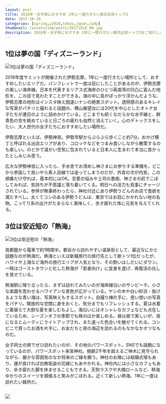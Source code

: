 ```yaml
---
layout: post
title: 2018年・女子旅におすすめ 1年に一度行きたい東京近郊トップ3
date: 2017-10-10
categories: [spring,y2018,tokyo,japan,lady]
thumbnail: /assets/img/posts/20171010_00.jpg
description: 2018年・女子旅におすすめ 1年に一度行きたい東京近郊トップ3をご紹介します。
---
```



## 1位は夢の国「ディズニーランド」

![1位は夢の国「ディズニーランド」]({{site.url}}/assets/img/posts/20171010_01.jpg)

2016年度サミットが開催された伊勢志摩。1年に一度行きたい場所として、おすすめしたいエリアだ。パンフレットで一度は目にしたことがあるのが、伊勢志摩の美しい海岸線。日本を代表するリアス式海岸のひとつ英虞湾の凹凸に富んだ地形を、この目で見わたすことができる。海の中に島がぽっかり浮かんだような、伊勢志摩の地形はインスタ映え間違いナシの絶景スポット。透明感のあるキレイな写真がパチリと撮れると話題の、横山展望台には20代を中心としたオトナ女子たちが連日のように詰めかけている。どこまでも続くなだらかな水平線と、群青色の空を眺めていると日ごろの疲れも自然と消えていく。心のデトックスをしたい、大人世代の女子たちにおすすめしたい場所だ。


伊勢志摩といえば、伊勢神宮。伊勢市駅からぶらぶら歩くこと約7分。おかげ横丁と呼ばれる出店エリアがあり、コロッケなどをつまみ食いしながら散策するのも楽しい。のどかで温かい空気に包まれていると日本人に生まれて本当に良かったとしみじみ思う。


広大な伊勢神宮に入ったら、手水舎でお清めし神さまにお参りする準備を。どこから参詣して良いやら素人目線では迷ってしまうのだが、外宮の次が内宮。この順番だけ守れば、基本的にはOK。恋愛の悩みや上司の愚痴、神さまの前でこぼしてみれば、気持ちが不思議と落ち着いてくる。明日への活力も見事にチャージされている。参拝が無事終わったら、神社付近にあり伊勢うどんのお店で食欲を満たすべし。太くてコシのある伊勢うどんは、東京ではお目にかかれない地の名物。こってり系の出汁がたまらなく美味しく、歩き疲れた体に元気を与えてくれる。

## 3位は安近短の「熱海」

![3位は安近短の「熱海」]({{site.url}}/assets/img/posts/20171010_02.jpg)

首都圏から電車で約1時間半。都会から訪れやすい温泉街として、最近なにかと話題なのが熱海だ。熱海といえば新婚旅行の旅行先として断トツ1位だったが、ハワイや上海など海外の旅行エリアが人気となり、その勢いはしだいにダウン。一時はゴーストタウンと化した熱海が「若者向け」に変身を遂げ、再復活の兆しを見せている。


熱海駅に降り立ったら、まずは訪れてみたいのが海岸線沿いのサンビーチ。小さな楽園を思わせるハワイアンな景色が広がっている。ヤシの木や白い砂浜・抜けるような青い海は、写真映えもするスポット。自撮り棒片手に、思い想いの写真をパチリ。開放的な空間に身をおくと、気分までもリフレッシュする。夏は水着に着替えて大胆な夏を楽しむもよし。海沿いにはオシャレなカフェなども点在しているため、シーズンオフの季節でも殊のほか楽しめる。昼は昼で美しいが、夜になるとムーディにライトアップされ、また違った色合いを魅せてくれる。コンビニで買ったお酒を片手に、お友だちと夜の海辺を訪れるのもなかなかオツなものだ。


女子同士の旅でぜひ訪れたいのが、その地のパワースポット。SNSでも話題になっているのが、パワースポット来宮神社。樹齢2千年を超えるご神木に見守られながら、厳かな雰囲気のなか将来のご縁を願う。神社のお隣には結婚式場もあり、運が良ければ白無垢姿の花嫁にもあやかれる。神社内には小さなカフェもあり、歩き疲れた脚を休ませることもできる。天狗ラスクや大楠ロールなど、熱海ゆかりのスイーツを頬張ると笑みがこぼれる。近くて新しい熱海、1年に一度は訪れたい銘所だ。

## 

![]({{site.url}}/assets/img/posts/20171010_03.jpg)


